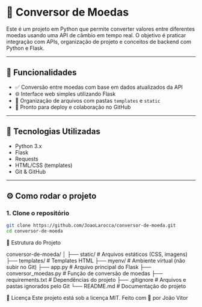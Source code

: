 # 💱 Conversor de Moedas

Este é um projeto em Python que permite converter valores entre diferentes moedas usando uma API de câmbio em tempo real. O objetivo é praticar integração com APIs, organização de projeto e conceitos de backend com Python e Flask.

---

## 🚀 Funcionalidades

- ✅ Conversão entre moedas com base em dados atualizados da API
- 🌐 Interface web simples utilizando Flask
- 📁 Organização de arquivos com pastas `templates` e `static`
- 🔄 Pronto para deploy e colaboração no GitHub

---

## 🧰 Tecnologias Utilizadas

- Python 3.x
- Flask
- Requests
- HTML/CSS (templates)
- Git & GitHub

---

## ⚙️ Como rodar o projeto

### 1. Clone o repositório

```bash
git clone https://github.com/JoaoLarocca/conversor-de-moeda.git
cd conversor-de-moeda
```

📁 Estrutura do Projeto

conversor-de-moeda/
│
├── static/ # Arquivos estáticos (CSS, imagens)
├── templates/ # Templates HTML
├── myenv/ # Ambiente virtual (não subir no Git)
├── app.py # Arquivo principal do Flask
├── conversor_moedas.py # Função de conversão de moedas
├── requirements.txt # Dependências do projeto
├── .gitignore # Arquivos e pastas ignorados pelo Git
└── README.md # Documentação do projeto

📄 Licença
Este projeto está sob a licença MIT.
Feito com 💙 por João Vitor

